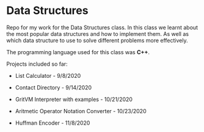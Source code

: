 # Data Structures
Repo for my work for the Data Structures class. In this class we learnt about the most popular data structures
and how to implement them. As well as which data structure to use to solve different problems more effectively.

The programming language used for this class was **C++**. 

Projects included so far:
  * List Calculator - 9/8/2020

  * Contact Directory - 9/14/2020

  * GritVM Interpreter with examples - 10/21/2020

  * Aritmetic Operator Notation Converter - 10/23/2020

  * Huffman Encoder - 11/8/2020
